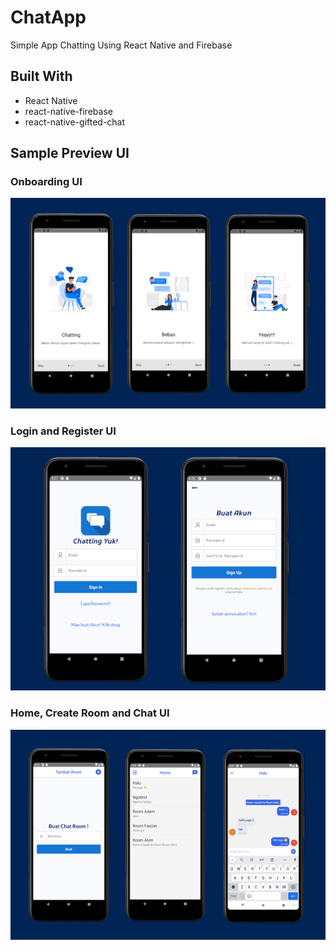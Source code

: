 # ChatApp
Simple App Chatting Using React Native and Firebase

## Built With

* React Native
* react-native-firebase
* react-native-gifted-chat

## Sample Preview UI
### Onboarding UI
![Onboarding](https://raw.githubusercontent.com/hafiztsalavin/ChatApp/master/assets/ss_onboarding.png)

### Login and Register UI
![Login UI](https://raw.githubusercontent.com/hafiztsalavin/ChatApp/master/assets/1.png)
<br>

### Home, Create Room and Chat UI
![Home UI](https://raw.githubusercontent.com/hafiztsalavin/ChatApp/master/assets/2.png)
